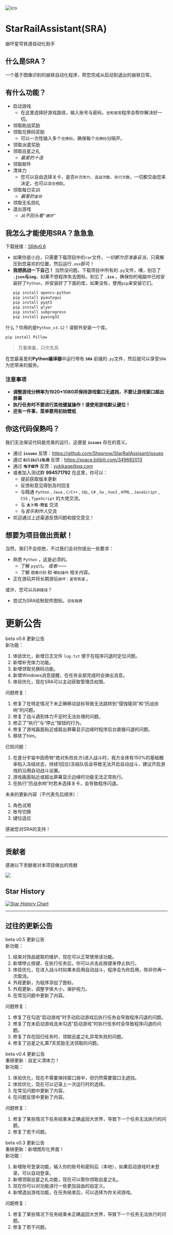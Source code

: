 ![ico](SRAicon.ico)
# StarRailAssistant(SRA)
崩坏星穹铁道自动化助手
## 什么是SRA？
一个基于图像识别的崩铁自动化程序，帮您完成从启动到退出的崩铁日常。
## 有什么功能？
* 启动游戏
  * 在这里选择好游戏路径，输入账号与密码，`坐和放宽`程序会帮你解决好一切。
* 领取助战奖励
* 领取兑换码奖励
  * 可以一次性输入多个`兑换码`，确保每个`兑换码`分隔开。
* 领取派遣奖励
* 领取巡星之礼
  * *最爱的十连*
* 领取邮件
* 清体力
  * 您可以自由选择关卡，是否`补充体力`、`连战次数`、`执行次数`，一切都交由您来决定，也可以`混合搭配`。
* 领取每日实训
  * *最爱的`星琼`*
* 领取无名勋礼
* 退出游戏
  * *从不回头看`“爆炸”`*
## 我怎么才能使用SRA？急急急
下载链接：[SRAv0.6](https://github.com/Shasnow/StarRailAssisant/releases)
* 如果你是小白，只需要下载项目中的`rar`文件，*一切都为您准备妥当*，只需解压到您喜欢的位置，然后运行`.exe`即可！
* **我想挑战一下自己！** 当然没问题。下载项目中所有的`.py`文件，噢，别忘了 **`.json`与`img`**，如果不想程序失去图标，别忘了 **`.ico`** 。确保你的电脑中已经安装好了`Python`，并安装好了下面的库，如果没有，使用`pip`来安装它们。
  ```bash
  pip install opencv-python
  pip install pyautogui
  pip install pyqt5
  pip install plyer
  pip install subprogress
  pip install pywing32
  ```

什么？你用的是`Python_v3.12`！请额外安装一个库。
  ```bash
  pip install Pillow
  ```

  > 万事俱备，只欠东风
  
  在您最喜爱的**Python编译器**中运行带有 **`SRA`** 前缀的`.py`文件，然后就可以享受`SRA`为您带来的服务。

### 注意事项
* **调整游戏分辨率为1920*1080并保持游戏窗口无遮挡，不要让游戏窗口超出屏幕**
* **执行任务时不要进行其他键鼠操作！请使用游戏默认键位！**
* **还有一件事，菜单要用初始壁纸**
## 你这代码保熟吗？
我们无法保证代码能完美的运行，这便是 **`issues`** 存在的意义。
* 通过 **`issues`** 反馈：https://github.com/Shasnow/StarRailAssisant/issues
* 通过 **`Bilibili私信`** 反馈：https://space.bilibili.com/349682013
* 通过 **`电子邮件`** 反馈：<yukikage@qq.com>
* 或者加入测试群 **994571792** 在这里，你可以：
  * 提前获取版本更新
  * 反馈和意见得到及时回复
  * 与精通 `Python` , `Java` , `C/C++` , `SQL`, `C#` , `Go` , `Vue3` , `HTML` , `JavaScript` , `CSS` , `TypeScript` 的大佬交流。
  * 与 **`太卜司·符玄`** 交流
  * 与*音乐制作人*交流
* 欢迎通过上述渠道反馈问题和提交意见！

## 想要为项目做出贡献！
当然，我们不会拒绝，不过我们会对你提出一些要求：
* 熟悉 `Python` ，这是必须的。
  * 了解 `pyqt5`。 *或者——*
  * 了解 `图像识别` 和 `模拟操作` 相关内容。
* 正在游玩并将长期游玩`崩坏：星穹铁道` 。

或许，您可以`另辟蹊径`？
* 尝试为SRA绘制软件图标。`没有稿费`
# 更新公告
beta v0.6 更新公告  
新功能：  
1. 体验优化，新增日志文件 `log.txt` 便于在程序闪退时定位问题。  
2. 新增补充体力功能。  
3. 新增领取兑换码功能。  
4. 新增Windows消息提醒，在任务全部完成时会弹出消息。  
5. 体验优化，现在SRA可以主动获取管理员权限。
   
问题修复：  
1. 修复了在特定情况下未正确移动鼠标导致无法跳转到“侵蚀隧洞”和“历战余响”的问题。  
2. 修复了战斗遇到体力不足时无法处理的问题。  
3. 修正了“执行”与“停止”按钮的行为。  
4. 修复了游戏画面贴近或超出屏幕显示边缘时程序后台直接闪退的问题。
5. 移除了him。
   
已知问题：  
1. 在差分宇宙中因奇物“绝对失败处方(进入战斗时，我方全体有150%的基础概率陷入冻结状态，持续1回合)冻结队伍会导致无法开启自动战斗，建议开启游戏的沿用自动战斗设置。  
2. 游戏画面贴近或超出屏幕显示边缘时功能无法正常执行。  
3. 在执行“历战余响”时若未选择关卡，会导致程序闪退。

未来的更新内容（不代表先后顺序）：
1. 角色试用
2. 账号切换
3. 键位适应
   
感谢您对SRA的支持！

----------------------------------------------------------------------------------------------
## 贡献者

感谢以下贡献者对本项目做出的贡献

<a href="https://github.com/Shasnow/StarRailAssistant/graphs/contributors">

  <img src="https://contrib.rocks/image?repo=Shasnow/StarRailAssistant" />

</a>

## Star History

[![Star History Chart](https://api.star-history.com/svg?repos=Shasnow/StarRailAssistant&type=Date)](https://star-history.com/#Shasnow/StarRailAssistant&Date)

----------------------------------------------------------------------------------------------

## 过往的更新公告
beta v0.5 更新公告  
新功能：  
1. 结束对饰品提取的维护，现在可以正常使用该功能。  
2. 新增停止按键，在执行任务后，你可以点击此按键来停止执行。  
3. 体验优化，在进入战斗时如果未启用自动战斗，程序会为你启用，除非你再一次取消。  
4. 外观更新，为程序添加了图标。  
5. 外观更新，调整字体大小，保护视力。  
6. 在常见问题中更新了内容。
   
问题修复：  
1. 修复了在勾选“启动游戏”时手动启动游戏后执行任务会导致程序闪退的问题。  
2. 修复了在未启动游戏且未勾选“启动游戏”时执行任务时会导致程序闪退的问题。  
3. 修复了存在回归任务时，领取巡星之礼异常失败的问题。  
4. 修复了巡星之礼第7天奖励无法领取的问题。
   
beta v0.4 更新公告  
重磅更新：自定义清体力！  
新功能：  
1. 体验优化，现在不需要保持窗口居中，但仍然需要窗口无遮挡。  
2. 体验优化，现在可以记录上一次运行时的选择。  
3. 在常见问题中更新了内容。  
4. 在问题反馈中更新了内容。
   
问题修复：  
1. 修复了某些情况下任务结束未正确返回大世界，导致下一个任务无法执行的问题。  
2. 修复了若干问题。
   
beta v0.3 更新公告  
重磅更新：新增图形化界面！  
新功能：  
1. 新增账号登录功能，输入你的账号和密码后（本地），如果启动游戏时未登录，可以自动登录。  
2. 新增领取巡星之礼功能，现在可以帮你领取巡星之礼。  
3. 现在你可以对功能进行一些更加自由的自定义。  
4. 新增退出游戏功能，在任务结束后，可以选择为你关闭游戏。
   
问题修复：  
1. 修复了某些情况下任务结束未正确返回大世界，导致下一个任务无法执行的问题。  
2. 修复了若干问题。
   
